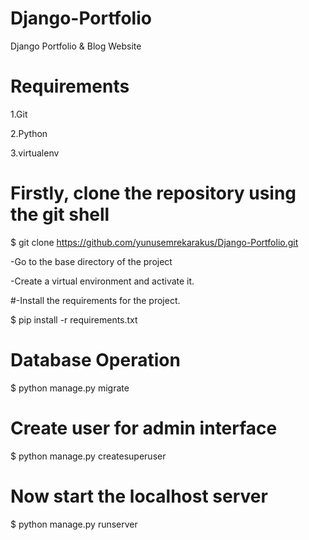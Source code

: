 # Django-Portfolio
Django Portfolio & Blog Website


# Requirements 

1.Git

2.Python

3.virtualenv

# Firstly, clone the repository using the git shell

$ git clone https://github.com/yunusemrekarakus/Django-Portfolio.git

-Go to the base directory of the project

-Create a virtual environment and activate it.

#-Install the requirements for the project.

$ pip install -r requirements.txt

# Database Operation

$ python manage.py migrate

# Create user for admin interface

$ python manage.py createsuperuser

# Now start the localhost server

$ python manage.py runserver
